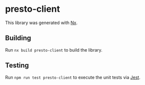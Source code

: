 # presto-client

This library was generated with [Nx](https://nx.dev).

## Building

Run `nx build presto-client` to build the library.

## Testing

Run `npm run test presto-client` to execute the unit tests via [Jest](https://jestjs.io).
